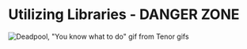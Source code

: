 # Utilizing Libraries - DANGER ZONE

![Deadpool, "You know what to do" gif from Tenor gifs](https://media1.tenor.com/images/92e64bd58ea5cce33583d814a852b164/tenor.gif?itemid=8098786)
